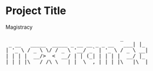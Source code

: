 # Project Title

Magistracy
<pre>                                     _  
 _ __   _____  _____ _ __ __ _ _ __   ___| |_  
| '_ \ / _ \ \/ / _ \ '__/ _` | '_ \ / _ \ __|  
| | | |  __/>  <  __/ | | (_| | | | |  __/ |_  
|_| |_|\___/_/\_\___|_|  \__,_|_| |_|\___|\__|  
</pre>

